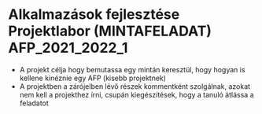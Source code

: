 # Alkalmazások fejlesztése Projektlabor (MINTAFELADAT) AFP_2021_2022_1
- A projekt célja hogy bemutassa egy mintán keresztül, hogy hogyan is kellene kinéznie egy AFP (kisebb projektnek)
- A projektben a zárójelben lévő részek kommentként szolgálnak, azokat nem kell a projekthez írni, csupán kiegészítések, hogy a tanuló átlássa a feladatot
